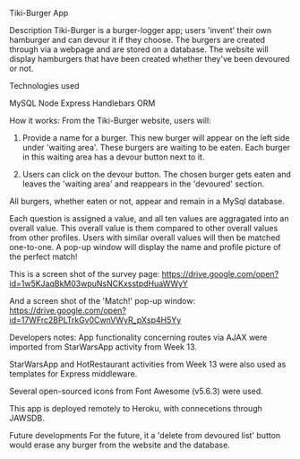 Tiki-Burger App

Description
Tiki-Burger is a burger-logger app; users 'invent' their own hamburger and can devour it if they choose. The burgers are created  through via a webpage and are stored on a database. The website will display hamburgers that have been created whether they've been devoured or not.

Technologies used

MySQL
Node
Express
Handlebars
ORM


How it works: 
From the Tiki-Burger website, users will:
1) Provide a name for a burger. This new burger will appear on the left side under 'waiting area'. These burgers are waiting to be eaten. Each burger in this waiting area has a devour button next to it.

2) Users can click on the devour button. The chosen burger gets eaten and leaves the 'waiting area' and reappears in the 'devoured' section.

All burgers, whether eaten or not, appear and remain in a MySql database.

Each question is assigned a value, and all ten values are aggragated into an overall value. This overall value is them compared to other overall values from other profiles. Users with similar overall values will then be matched one-to-one. A pop-up window will display the name and profile picture of the perfect match!

This is a screen shot of the survey page:
https://drive.google.com/open?id=1w5KJaqBkM03wpuNsNCKxsstpdHuaWWyY

And a screen shot of the 'Match!' pop-up window:
https://drive.google.com/open?id=17WFrc2BPLTrkGv0CwnVWyR_pXsp4H5Yy



Developers notes:
App functionality concerning routes via AJAX were imported from StarWarsApp activity from Week 13.

StarWarsApp and HotRestaurant activities from Week 13 were also used as templates for Express middleware.

Several open-sourced icons from Font Awesome (v5.6.3) were used.

This app is deployed remotely to Heroku, with connecetions through JAWSDB.




Future developments
For the future, it a 'delete from devoured list' button would erase any burger from the website and the database.